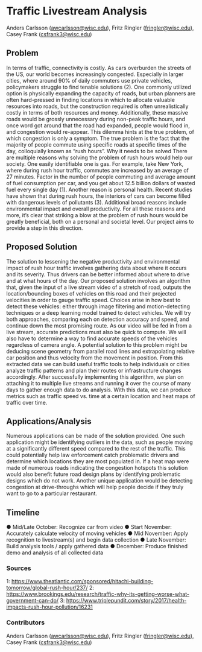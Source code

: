 # Traffic Livestream Analysis
Anders Carlsson (awcarlsson@wisc.edu), Fritz Ringler (fringler@wisc.edu),   Casey Frank (csfrank3@wisc.edu)
## Problem
In terms of traffic, connectivity is costly. As cars overburden the streets of the US, our world
becomes increasingly congested. Especially in larger cities, where around 90% of daily
commuters use private vehicles, policymakers struggle to find tenable solutions (2). One
commonly utilized option is physically expanding the capacity of roads, but urban planners are
often hard-pressed in finding locations in which to allocate valuable resources into roads, but
the construction required is often unrealistically costly in terms of both resources and money.
Additionally, these massive roads would be grossly unnecessary during non-peak traffic hours,
and once word got around that the road had expanded, people would flood in, and congestion
would re-appear. This dilemma hints at the true problem, of which congestion is only a
symptom. The true problem is the fact that the majority of people commute using specific roads
at specific times of the day, colloquially known as “rush hours”.
Why it needs to be solved
There are multiple reasons why solving the problem of rush hours would help our society. One
easily identifiable one is gas. For example, take New York, where during rush hour traffic,
commutes are increased by an average of 27 minutes. Factor in the number of people
commuting and average amount of fuel consumption per car, and you get about 12.5 billion
dollars of wasted fuel every single day (1). Another reason is personal health. Recent studies
have shown that during rush hours, the interiors of cars can become filled with dangerous levels
of pollutants (3). Additional broad reasons include environmental impact and overall productivity.
For all these reasons and more, it’s clear that striking a blow at the problem of rush hours would
be greatly beneficial, both on a personal and societal level. Our project aims to provide a step in
this direction.
## Proposed Solution
The solution to lessening the negative productivity and environmental impact of rush hour traffic
involves gathering data about where it occurs and its severity. Thus drivers can be better
informed about where to drive and at what hours of the day. Our proposed solution involves an
algorithm that, given the input of a live stream video of a stretch of road, outputs the
location/bounding boxes of vehicles on this road and their projected velocities in order to gauge
traffic speed. Choices arise in how best to detect these vehicles: either through image filtering
and motion-detecting techniques or a deep learning model trained to detect vehicles. We will try
both approaches, comparing each on detection accuracy and speed, and continue down the
most promising route. As our video will be fed in from a live stream, accurate predictions must
also be quick to compute. We will also have to determine a way to find accurate speeds of the
vehicles regardless of camera angle. A potential solution to this problem might be deducing
scene geometry from parallel road lines and extrapolating relative car position and thus velocity
from the movement in position. From this extracted data we can build useful traffic tools to help
individuals or cities analyze traffic patterns and plan their routes or infrastructure changes
accordingly. After successfully implementing this algorithm, we plan on attaching it to multiple
live streams and running it over the course of many days to gather enough data to do analysis.
With this data, we can produce metrics such as traffic speed vs. time at a certain location and
heat maps of traffic over time.
## Applications/Analysis
Numerous applications can be made of the solution provided. One such application might be
identifying outliers in the data, such as people moving at a significantly different speed
compared to the rest of the traffic. This could potentially help law enforcement catch problematic
drivers and determine which locations they are most populated in. If a heat map were made of
numerous roads indicating the congestion hotspots this solution would also benefit future road
design plans by identifying problematic designs which do not work. Another unique application
would be detecting congestion at drive-throughs which will help people decide if they truly want
to go to a particular restaurant.
## Timeline
● Mid/Late October: Recognize car from video
● Start November: Accurately calculate velocity of moving vehicles
● Mid November: Apply recognition to livestream(s) and begin data collection
● Late November: Build analysis tools / apply gathered data
● December: Produce finished demo and analysis of all collected data
### Sources
1: https://www.theatlantic.com/sponsored/hitachi-building-tomorrow/global-rush-hour/237/
2: https://www.brookings.edu/research/traffic-why-its-getting-worse-what-government-can-do/
3: https://www.triplepundit.com/story/2017/health-impacts-rush-hour-pollution/16231


































































































### Contributors
Anders Carlsson (awcarlsson@wisc.edu), Fritz Ringler (fringler@wisc.edu), Casey Frank (csfrank3@wisc.edu)
